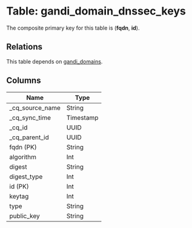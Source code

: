 # Table: gandi_domain_dnssec_keys



The composite primary key for this table is (**fqdn**, **id**).

## Relations
This table depends on [gandi_domains](gandi_domains.md).


## Columns
| Name          | Type          |
| ------------- | ------------- |
|_cq_source_name|String|
|_cq_sync_time|Timestamp|
|_cq_id|UUID|
|_cq_parent_id|UUID|
|fqdn (PK)|String|
|algorithm|Int|
|digest|String|
|digest_type|Int|
|id (PK)|Int|
|keytag|Int|
|type|String|
|public_key|String|